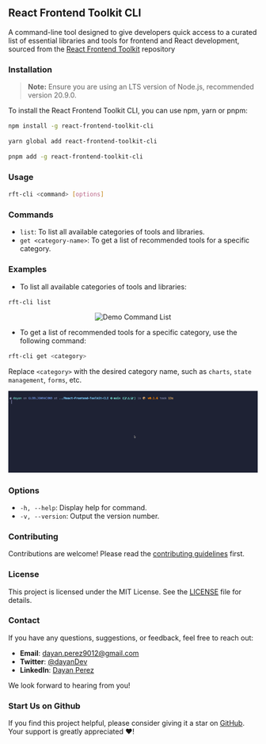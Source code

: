 ## React Frontend Toolkit CLI

A command-line tool designed to give developers quick access to a curated list of essential libraries and tools for frontend and React development, sourced from the [React Frontend Toolkit](https://github.com/drbarzaga/React-Frontend-Toolkit) repository

### Installation

> **Note:** Ensure you are using an LTS version of Node.js, recommended version 20.9.0.

To install the React Frontend Toolkit CLI, you can use npm, yarn or pnpm:

```bash
npm install -g react-frontend-toolkit-cli
```

```bash
yarn global add react-frontend-toolkit-cli
```

```bash
pnpm add -g react-frontend-toolkit-cli
```

### Usage

```bash
rft-cli <command> [options]
```

### Commands

- `list`: To list all available categories of tools and libraries.
- `get <category-name>`: To get a list of recommended tools for a specific category.

### Examples

- To list all available categories of tools and libraries:

```bash
rft-cli list
```

<div align="center">
  <img src="assets/demo-command-list.gif" alt="Demo Command List" />
</div>

- To get a list of recommended tools for a specific category, use the following command:

```bash
rft-cli get <category>
```

Replace `<category>` with the desired category name, such as `charts`, `state management`, `forms`, etc.

<div align="center">
  <img src="assets/demo-command-get.gif" alt="Demo Command Get" />
</div>

### Options

- `-h, --help`: Display help for command.
- `-v, --version`: Output the version number.

### Contributing

Contributions are welcome! Please read the [contributing guidelines](CONTRIBUTING.md) first.

### License

This project is licensed under the MIT License. See the [LICENSE](LICENSE) file for details.

### Contact

If you have any questions, suggestions, or feedback, feel free to reach out:

- **Email**: [dayan.perez9012@gmail.com](mailto:dayan.perez9012@gmail.com)
- **Twitter**: [@dayanDev](https://twitter.com/dayanDev)
- **LinkedIn**: [Dayan Perez](https://www.linkedin.com/in/drbarzaga/)

We look forward to hearing from you!

### Start Us on Github

If you find this project helpful, please consider giving it a star on [GitHub](https://github.com/drbarzaga/React-Frontend-Toolkit-CLI). Your support is greatly appreciated ❤️!
